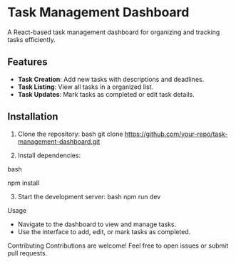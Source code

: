 
# Task Management Dashboard

A React-based task management dashboard for organizing and tracking tasks efficiently.

## Features
*   **Task Creation**: Add new tasks with descriptions and deadlines.
*   **Task Listing**: View all tasks in a organized list.
*   **Task Updates**: Mark tasks as completed or edit task details.

## Installation
1.  Clone the repository:
    bash
git clone https://github.com/your-repo/task-management-dashboard.git

2. Install dependencies:

bash

npm install

3.  Start the development server:
    bash
npm run dev


Usage
- Navigate to the dashboard to view and manage tasks.
- Use the interface to add, edit, or mark tasks as completed.

Contributing
Contributions are welcome! Feel free to open issues or submit pull requests.